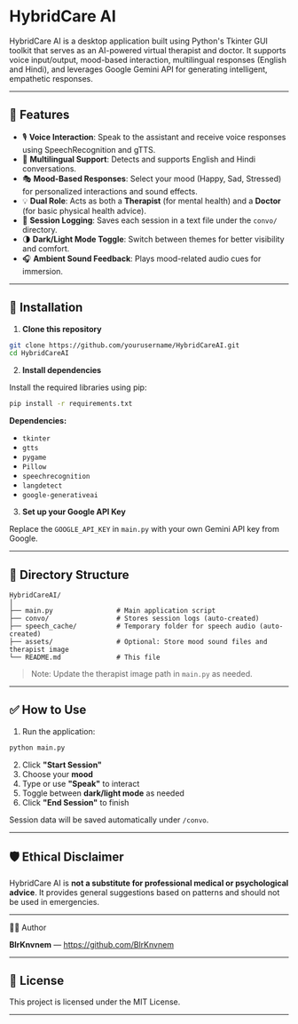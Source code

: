 # HybridCare AI

HybridCare AI is a desktop application built using Python's Tkinter GUI toolkit that serves as an AI-powered virtual therapist and doctor. It supports voice input/output, mood-based interaction, multilingual responses (English and Hindi), and leverages Google Gemini API for generating intelligent, empathetic responses.

---

## 🧠 Features

- 🎙️ **Voice Interaction**: Speak to the assistant and receive voice responses using SpeechRecognition and gTTS.
- 💬 **Multilingual Support**: Detects and supports English and Hindi conversations.
- 🎭 **Mood-Based Responses**: Select your mood (Happy, Sad, Stressed) for personalized interactions and sound effects.
- 💡 **Dual Role**: Acts as both a **Therapist** (for mental health) and a **Doctor** (for basic physical health advice).
- 💾 **Session Logging**: Saves each session in a text file under the `convo/` directory.
- 🌗 **Dark/Light Mode Toggle**: Switch between themes for better visibility and comfort.
- 🎧 **Ambient Sound Feedback**: Plays mood-related audio cues for immersion.

---

## 🚀 Installation

1. **Clone this repository**

```bash
git clone https://github.com/yourusername/HybridCareAI.git
cd HybridCareAI
```

2. **Install dependencies**

Install the required libraries using pip:

```bash
pip install -r requirements.txt
```

**Dependencies:**
- `tkinter`
- `gtts`
- `pygame`
- `Pillow`
- `speechrecognition`
- `langdetect`
- `google-generativeai`

3. **Set up your Google API Key**

Replace the `GOOGLE_API_KEY` in `main.py` with your own Gemini API key from Google.

---

## 📁 Directory Structure

```
HybridCareAI/
│
├── main.py                # Main application script
├── convo/                 # Stores session logs (auto-created)
├── speech_cache/          # Temporary folder for speech audio (auto-created)
├── assets/                # Optional: Store mood sound files and therapist image
└── README.md              # This file
```

> Note: Update the therapist image path in `main.py` as needed.

---

## ✅ How to Use

1. Run the application:

```bash
python main.py
```

2. Click **"Start Session"**
3. Choose your **mood**
4. Type or use **"Speak"** to interact
5. Toggle between **dark/light mode** as needed
6. Click **"End Session"** to finish

Session data will be saved automatically under `/convo`.

---

## 🛡️ Ethical Disclaimer

HybridCare AI is **not a substitute for professional medical or psychological advice**. It provides general suggestions based on patterns and should not be used in emergencies.

---

👨‍💻 Author

**BlrKnvnem** — https://github.com/BlrKnvnem

---

## 📜 License

This project is licensed under the MIT License.

---

